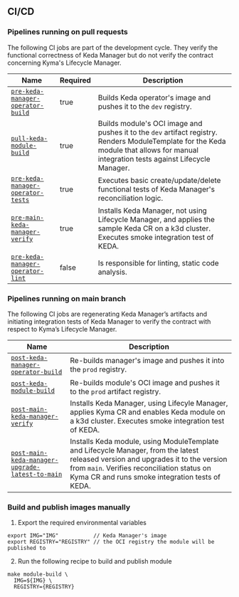 ## CI/CD

### Pipelines running on pull requests

The following CI jobs are part of the development cycle. They verify the functional correctness of Keda Manager but do not verify the contract concerning Kyma's Lifecycle Manager.

| Name | Required | Description |
|------|----------|-------------|
|[`pre-keda-manager-operator-build`](https://github.com/kyma-project/test-infra/blob/main/templates/data/generic_module_data.yaml#L144)|true|Builds Keda operator's image and pushes it to the `dev` registry.|
|[`pull-keda-module-build`](https://github.com/kyma-project/test-infra/blob/main/templates/data/generic_module_data.yaml#L102)|true|Builds module's OCI image and pushes it to the `dev` artifact registry. Renders ModuleTemplate for the Keda module that allows for manual integration tests against Lifecycle Manager.|
|[`pre-keda-manager-operator-tests`](https://github.com/kyma-project/test-infra/blob/main/templates/data/generic_module_data.yaml#L127)|true|Executes basic create/update/delete functional tests of Keda Manager's reconciliation logic.|
|[`pre-main-keda-manager-verify`](https://github.com/kyma-project/test-infra/blob/main/templates/data/generic_module_data.yaml#L175)|true|Installs Keda Manager, not using Lifecycle Manager, and applies the sample Keda CR on a k3d cluster. Executes smoke integration test of KEDA.  |
|[`pre-keda-manager-operator-lint`](https://github.com/kyma-project/test-infra/blob/main/templates/data/generic_module_data.yaml#L61)|false|Is responsible for linting, static code analysis.|

### Pipelines running on main branch 

The following CI jobs are regenerating Keda Manager’s artifacts and initiating integration tests of Keda Manager to verify the contract with respect to Kyma’s Lifecycle Manager.

| Name | Description |
|------|-------------|
|[`post-keda-manager-operator-build`](https://github.com/kyma-project/test-infra/blob/main/templates/data/generic_module_data.yaml#L158)|Re-builds manager's image and pushes it into the `prod` registry.|
|[`post-keda-module-build`](https://github.com/kyma-project/test-infra/blob/main/templates/data/generic_module_data.yaml#L80)|Re-builds module's OCI image and pushes it to the `prod` artifact registry.|
|[`post-main-keda-manager-verify`](https://github.com/kyma-project/test-infra/blob/main/templates/data/generic_module_data.yaml#L193)|Installs Keda Manager, using Lifecyle Manager, applies Kyma CR and enables Keda module on a k3d cluster. Executes smoke integration test of KEDA.|
|[`post-main-keda-manager-upgrade-latest-to-main`](https://github.com/kyma-project/test-infra/blob/main/templates/data/generic_module_data.yaml#L239)|Installs Keda module, using ModuleTemplate and Lifecycle Manager, from the latest released version and upgrades it to the version from `main`. Verifies reconciliation status on Kyma CR and runs smoke integration tests of KEDA.|

### Build and publish images manually

1. Export the required environmental variables

```
export IMG="IMG"           // Keda Manager's image
export REGISTRY="REGISTRY" // the OCI registry the module will be published to
```

2. Run the following recipe to build and publish module

```
make module-build \
  IMG=${IMG} \
  REGISTRY={REGISTRY}
```
